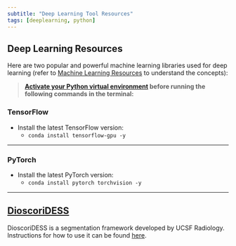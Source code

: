 ```yaml
---
subtitle: "Deep Learning Tool Resources"
tags: [deeplearning, python]
---
```


## Deep Learning Resources

Here are two popular and powerful machine learning libraries used for deep learning (refer to [Machine Learning Resources][machinelearningedu] to understand the concepts):

> **[Activate your Python virtual environment][pythonres] before running the following commands in the terminal:**

### TensorFlow

- Install the latest TensorFlow version:
  - `conda install tensorflow-gpu -y`

---

### PyTorch

- Install the latest PyTorch version:
  - `conda install pytorch torchvision -y`

---

## [DioscoriDESS]

DioscoriDESS is a segmentation framework developed by UCSF Radiology. Instructions for how to use it can be found [here][dioscoridess].

<!-- Links -->
[machinelearningedu]: /page/machinelearningedu
[pythonres]: /page/pythoninfo
[dioscoridess]: /page/dioscoridess
